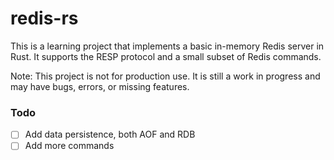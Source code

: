 # redis-rs

This is a learning project that implements a basic in-memory Redis server in Rust. It supports the RESP protocol and a small subset of Redis commands.

Note: This project is not for production use. It is still a work in progress and may have bugs, errors, or missing features.

### Todo

-   [ ] Add data persistence, both AOF and RDB
-   [ ] Add more commands
